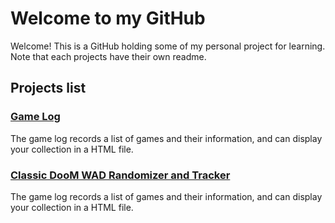 # Welcome to my GitHub

Welcome! This is a GitHub holding some of my personal project for learning.
Note that each projects have their own readme.

## Projects list

### [Game Log](gamelog/README.md)
The game log records a list of games and their information, and can display your collection in a HTML file.

### [Classic DooM WAD Randomizer and Tracker](wadtrackerlight/README.md)
The game log records a list of games and their information, and can display your collection in a HTML file.
